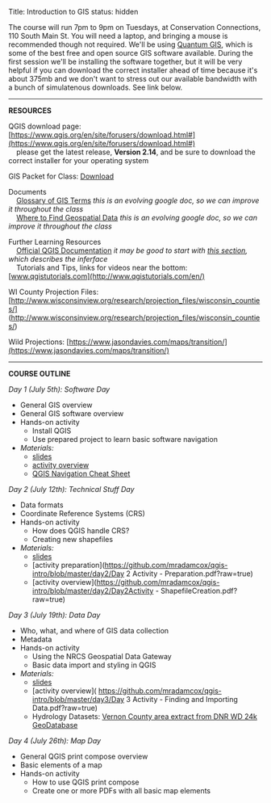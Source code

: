 Title: Introduction to GIS
status: hidden

The course will run 7pm to 9pm on Tuesdays, at Conservation Connections, 110 South Main St. You will need a laptop, and bringing a mouse is recommended though not required. We'll be using [Quantum GIS](https://www.qgis.org/en/site/), which is some of the best free and open source GIS software available. During the first session we'll be installing the software together, but it will be very helpful if you can download the correct installer ahead of time because it's about 375mb and we don't want to stress out our available bandwidth with a bunch of simulatenous downloads. See link below.

---

**RESOURCES**

QGIS download page: [https://www.qgis.org/en/site/forusers/download.html#](https://www.qgis.org/en/site/forusers/download.html#)
<br>&nbsp;&nbsp;&nbsp;&nbsp;please get the latest release, **Version 2.14**, and be sure to download the correct installer for your operating system

GIS Packet for Class: [Download](https://github.com/mradamcox/qgis-intro/blob/master/GIS_Packet_070516.zip?raw=true)

Documents
<br>&nbsp;&nbsp;&nbsp;&nbsp;[Glossary of GIS Terms](https://docs.google.com/document/d/1KV-BNb3nFhFHKfTG48yF-vfAi-lwOhRc-Ke_4Ywk1IU/pub) _this is an evolving google doc, so we can improve it throughout the class_
<br>&nbsp;&nbsp;&nbsp;&nbsp;[Where to Find Geospatial Data](https://docs.google.com/document/d/1MmuemQHztnSK5Xj4DNlbgvtXErR0w_aImZjQWyz3N1Y/pub) _this is an evolving google doc, so we can improve it throughout the class_

Further Learning Resources
<br>&nbsp;&nbsp;&nbsp;&nbsp;[Official QGIS Documentation](http://docs.qgis.org/2.8/en/docs/user_manual/index.html) _it may be good to start with [this section](http://docs.qgis.org/2.8/en/docs/user_manual/introduction/qgis_gui.html), which describes the inferface_
<br>&nbsp;&nbsp;&nbsp;&nbsp;Tutorials and Tips, links for videos near the bottom: [www.qgistutorials.com](http://www.qgistutorials.com/en/)

WI County Projection Files: [http://www.wisconsinview.org/research/projection_files/wisconsin_counties/] (http://www.wisconsinview.org/research/projection_files/wisconsin_counties/)

Wild Projections: [https://www.jasondavies.com/maps/transition/](https://www.jasondavies.com/maps/transition/)

---

**COURSE OUTLINE**

_Day 1 (July 5th): Software Day_

+  General GIS overview
+  General GIS software overview
+  Hands-on activity
    +  Install QGIS
    +  Use prepared project to learn basic software navigation
+  _Materials:_
    +  [slides](
https://github.com/mradamcox/qgis-intro/blob/master/day1/Day1_slides.pdf?raw=true)
    +  [activity overview](https://github.com/mradamcox/qgis-intro/blob/master/day1/Day1Activity-InterfaceNavigation.pdf?raw=true)
    +  [QGIS Navigation Cheat Sheet](https://github.com/mradamcox/qgis-intro/blob/master/day1/GISNavigationCheatSheet.pdf?raw=true)


_Day 2 (July 12th): Technical Stuff Day_

+  Data formats
+  Coordinate Reference Systems (CRS)
+  Hands-on activity
    +  How does QGIS handle CRS?
    +  Creating new shapefiles
+  _Materials:_
    +  [slides](https://github.com/mradamcox/qgis-intro/blob/master/day2/Day2_slides.pdf?raw=true)
    +  [activity preparation](https://github.com/mradamcox/qgis-intro/blob/master/day2/Day 2 Activity - Preparation.pdf?raw=true)
    +  [activity overview](https://github.com/mradamcox/qgis-intro/blob/master/day2/Day2Activity - ShapefileCreation.pdf?raw=true)

_Day 3 (July 19th): Data Day_

+  Who, what, and where of GIS data collection
+  Metadata
+  Hands-on activity
    +  Using the NRCS Geospatial Data Gateway
    +  Basic data import and styling in QGIS
+  _Materials:_
    + [slides](
https://github.com/mradamcox/qgis-intro/blob/master/day3/Day3_slides.pdf?raw=true)
    +  [activity overview](
https://github.com/mradamcox/qgis-intro/blob/master/day3/Day 3 Activity - Finding and Importing Data.pdf?raw=true)
    +  Hydrology Datasets: [Vernon County area extract from DNR WD 24k GeoDatabase](
https://github.com/mradamcox/qgis-intro/blob/master/day3/WD_HYDRO_vcHUC12_clip.zip?raw=true)

_Day 4 (July 26th): Map Day_

+  General QGIS print compose overview
+  Basic elements of a map
+  Hands-on activity
    +  How to use QGIS print compose
    +  Create one or more PDFs with all basic map elements

<!--
+  _Materials:_
    +  (no slides for this day)
    +  [activity overview](	
https://s3-us-west-2.amazonaws.com/legiongis.com/safe/gis_intro/day4/Day+4+Activity+-+Composing+Maps+for+Print.pdf
-->
